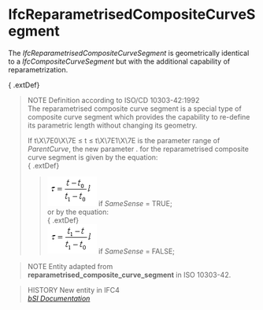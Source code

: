 IfcReparametrisedCompositeCurveSegment
======================================
The _IfcReparametrisedCompositeCurveSegment_ is geometrically identical to a
_IfcCompositeCurveSegment_ but with the additional capability of
reparametrization.  
  
{ .extDef}  
> NOTE  Definition according to ISO/CD 10303-42:1992  
> The reparametrised composite curve segment is a special type of composite
> curve segment which provides the capability to re-define its parametric
> length without changing its geometry.  
>  
> If t\X\7E0\X\7E ≤ t ≤ t\X\7E1\X\7E is the parameter range of _ParentCurve_,
> the new parameter . for the reparametrised composite curve segment is given
> by the equation:  
{ .extDef}  
>> ![Image](figures/ifcreparametrisedcompositecurvesegment-math1.gif) if
_SameSense_ = TRUE;  
> or by the equation:  
{ .extDef}  
>> ![Image](figures/ifcreparametrisedcompositecurvesegment-math2.gif) if
_SameSense_ = FALSE;  
  
  
>  
> NOTE  Entity adapted from **reparametrised_composite_curve_segment** in ISO
> 10303-42.  
  
> HISTORY  New entity in IFC4  
[ _bSI
Documentation_](https://standards.buildingsmart.org/IFC/DEV/IFC4_2/FINAL/HTML/schema/ifcgeometryresource/lexical/ifcreparametrisedcompositecurvesegment.htm)


